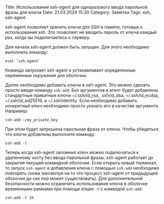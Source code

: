 Title: Использование ssh-agent для одноразового ввода парольной фразы для ключа
Date: 21.03.2024 15:30
Category: Заметки
Tags: ssh, ssh-agent


ssh-agent позволяет хранить ключи для SSH в памяти, готовые к использования ssh. Это позволяет не вводить пароль от ключа каждый раз, когда вы подключаетесь к серверу.

Для начала ssh-agent должен быть запущен. Для этого необходимо выполнить команду:
```
eval `ssh-agent`
```
Команда запускает ssh-agent и устанавливает определенные переменные окружения для оболочки.

Далее необходимо добавить ключи в ssh-agent. Это можно сделать просто введя команду `ssh-add`. Без аргументов в агент будет добавлены стандартные приватные ключи ~/.ssh/id_rsa, .ssh/id_dsa, ~/.ssh/id_ecdsa, ~/.ssh/id_ed25519, и ~/.ssh/identity. Если необходимо добавить конкретный ключ необходимо просто указать его в качестве аргумента. Например:
```
ssh-add ~/my_private_key
```
При этом будет запрошена парольная фраза от ключа.
Чтобы убедиться что ключи добавлены выполните команду:
```
ssh-add -l
```

Теперь когда ssh-agent запомнил ключ можно подключаться к удаленному хосту без ввода парольной фразы. ssh-agent работает до закрытия текущей командной оболочки. Если открыть новый терминал, то запуск `ssh-agent` и добавления ключа с помощью `ssh-add` необходимо повторять снова (несмотря на то что процесс ssh-agent от предыдущей оболочки до сих пор может существовать). Для дополнительной безопасности можно ограничить использование ключа в оболочке временными рамками при помощи опции `-t` с командой `ssh-add`:
```
ssh-add -t 1h
```

